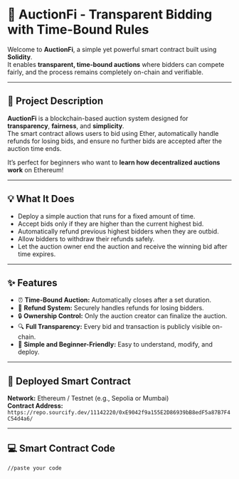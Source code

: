 # 🚀 AuctionFi - Transparent Bidding with Time-Bound Rules

Welcome to **AuctionFi**, a simple yet powerful smart contract built using **Solidity**.  
It enables **transparent, time-bound auctions** where bidders can compete fairly, and the process remains completely on-chain and verifiable.

---

## 🧠 Project Description

**AuctionFi** is a blockchain-based auction system designed for **transparency**, **fairness**, and **simplicity**.  
The smart contract allows users to bid using Ether, automatically handle refunds for losing bids, and ensure no further bids are accepted after the auction time ends.

It’s perfect for beginners who want to **learn how decentralized auctions work** on Ethereum!

---

## 💡 What It Does

- Deploy a simple auction that runs for a fixed amount of time.  
- Accept bids only if they are higher than the current highest bid.  
- Automatically refund previous highest bidders when they are outbid.  
- Allow bidders to withdraw their refunds safely.  
- Let the auction owner end the auction and receive the winning bid after time expires.  

---

## ✨ Features

- ⏰ **Time-Bound Auction:** Automatically closes after a set duration.  
- 💸 **Refund System:** Securely handles refunds for losing bidders.  
- 🔒 **Ownership Control:** Only the auction creator can finalize the auction.  
- 🔍 **Full Transparency:** Every bid and transaction is publicly visible on-chain.  
- 🧱 **Simple and Beginner-Friendly:** Easy to understand, modify, and deploy.  

---

## 🔗 Deployed Smart Contract

**Network:** Ethereum / Testnet (e.g., Sepolia or Mumbai)  
**Contract Address:** `https://repo.sourcify.dev/11142220/0xE9042f9a155E2D86939bB8edF5a87B7F4C54d4a6/`

---

## 💻 Smart Contract Code

```solidity
//paste your code
